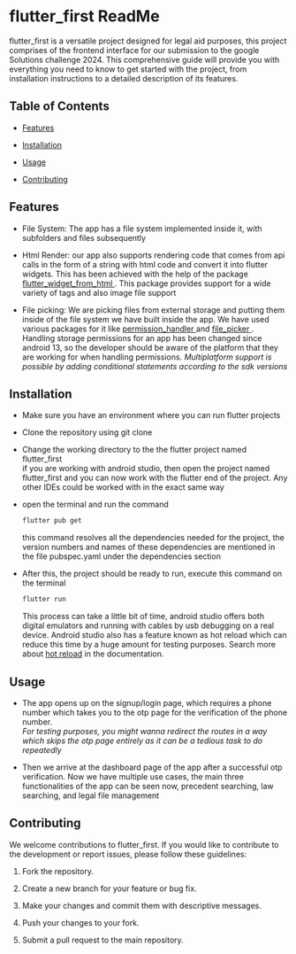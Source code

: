 # flutter_first ReadMe

flutter_first is a versatile project designed for legal aid purposes, this project comprises of the frontend interface for our submission to the google Solutions challenge 2024. This comprehensive guide will provide you with everything you need to know to get started with the project, from installation instructions to a detailed description of its features.

## Table of Contents

- [Features](#features)

- [Installation](#installation)

- [Usage](#usage)

- [Contributing](#contributing)

  

## Features 
- File System: The app has a file system implemented inside it, with subfolders and files subsequently
  
- Html Render: our app also supports rendering code that comes from api calls in the form of a string with html code and convert it into flutter widgets. This has been achieved with the help of the package <a href="https://pub.dev/packages/flutter_widget_from_html"> flutter_widget_from_html </a>. This package provides support for a wide variety of tags and also image file support
  
- File picking: We are picking files from external storage and putting them inside of the file system we have built inside the app. We have used various packages for it like <a href="https://pub.dev/packages/permission_handler"> permission_handler </a> and <a href="https://pub.dev/packages/file_picker"> file_picker </a>. Handling storage permissions for an app has been changed since android 13, so the developer should be aware of the platform that they are working for when handling permissions. <i>Multiplatform support is possible by adding conditional statements according to the sdk versions</i>

## Installation
- Make sure you have an environment where you can run flutter projects
- Clone the repository using git clone
- Change the working directory to the the flutter project named flutter_first
  <br>if you are working with android studio, then open the project named flutter_first and you can now work with the flutter end of the project. Any other IDEs could be worked with in the exact same way

- open the terminal and run the command
  ```sh
  flutter pub get 
  ```
  this command resolves all the dependencies needed for the project, the version numbers and names of these dependencies are mentioned in the file pubspec.yaml under the dependencies section

- After this, the project should be ready to run, execute this command on the terminal
  ```sh
  flutter run
  ```
  This process can take a little bit of time, android studio offers both digital emulators and running with cables by usb debugging on a real device. Android studio also has a feature known as hot reload which can reduce this time by a huge amount for testing purposes. Search more about <a href="https://docs.flutter.dev/tools/hot-reload">hot reload</a> in the documentation.

## Usage

- The app opens up on the signup/login page, which requires a phone number which takes you to the otp page for the verification of the phone number.
  <br> <i>For testing purposes, you might wanna redirect the routes in a way which skips the otp page entirely as it can be a tedious task to do repeatedly</i>

- Then we arrive at the dashboard page of the app after a successful otp verification. Now we have multiple use cases, the main three functionalities of the app can be seen now, precedent searching, law searching, and legal file management

## Contributing

We welcome contributions to flutter_first. If you would like to contribute to the development or report issues, please follow these guidelines:

1. Fork the repository.

2. Create a new branch for your feature or bug fix.

3. Make your changes and commit them with descriptive messages.

4. Push your changes to your fork.

5. Submit a pull request to the main repository.


